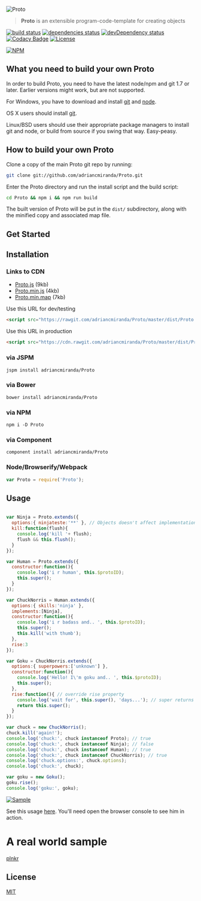 
![Proto](http://i.imgur.com/CEEbHaw.gif)

> __Proto__ is an extensible program-code-template for creating objects

[![build status][travis_build_status_image]][travis_build_status_url]
[![dependencies status][david_dependencies_status_image]][david_dependencies_status_url]
[![devDependency status][david_devdependencies_status_image]][david_devdependencies_status_url]
[![Codacy Badge][codacy_status_image]][codacy_status_url]
[![License][shields_license_image]][shields_license_url]

[![NPM][nodei_status_image]][nodei_status_url]

<!-- travis -->
[travis_build_status_image]: https://travis-ci.org/adriancmiranda/Proto.svg?branch=master
[travis_build_status_url]: https://travis-ci.org/adriancmiranda/Proto "build status"

<!-- david dependencies -->
[david_dependencies_status_image]: https://david-dm.org/adriancmiranda/Proto.svg?theme=shields.io
[david_dependencies_status_url]: https://david-dm.org/adriancmiranda/Proto "dependencies status"

<!-- david devDependencies -->
[david_devdependencies_status_image]: https://david-dm.org/adriancmiranda/Proto/dev-status.svg?theme=shields.io
[david_devdependencies_status_url]: https://david-dm.org/adriancmiranda/Proto#info=devDependencies "devDependencies status"

<!-- shields.io -->
[shields_license_image]: https://img.shields.io/badge/license-MIT-blue.svg
[shields_license_url]: https://github.com/adriancmiranda/Proto/blob/master/LICENSE.md

<!-- codacy -->
[codacy_status_image]: https://api.codacy.com/project/badge/Grade/75cc315f21fa4f3fa51b8fb0dfc36c67
[codacy_status_url]: https://www.codacy.com/app/adriancmiranda/Proto?utm_source=github.com&amp;utm_medium=referral&amp;utm_content=adriancmiranda/Proto&amp;utm_campaign=Badge_Grade

<!-- nodei -->
[nodei_status_image]: https://nodei.co/npm/Proto.png?downloads=true&downloadRank=true&stars=true
[nodei_status_url]: https://nodei.co/npm/Proto/

<!-- samples -->
[sample_img]: http://i.imgur.com/OXKG9od.png
[sample_url]: http://i.imgur.com/OXKG9od.png

What you need to build your own Proto
-----------------------------------------

In order to build Proto, you need to have the latest node/npm and git 1.7 or later. Earlier versions might work, but are not supported.

For Windows, you have to download and install [git](http://git-scm.com/downloads) and [node](http://nodejs.org/download/).

OS X users should install [git](http://git-scm.com/download).

Linux/BSD users should use their appropriate package managers to install git and node, or build from source
if you swing that way. Easy-peasy.


How to build your own Proto
-------------------------------
Clone a copy of the main Proto git repo by running:

```bash
git clone git://github.com/adriancmiranda/Proto.git
```

Enter the Proto directory and run the install script and the build script:

```bash
cd Proto && npm i && npm run build
```

The built version of Proto will be put in the `dist/` subdirectory, along with the minified copy and associated map file.


Get Started
-----------

## Installation

### Links to CDN
* [Proto.js](https://rawgit.com/adriancmiranda/Proto/master/dist/Proto.js) (9kb)
* [Proto.min.js](https://cdn.rawgit.com/adriancmiranda/Proto/master/dist/Proto.min.js) (4kb)
* [Proto.min.map](https://cdn.rawgit.com/adriancmiranda/Proto/master/dist/Proto.min.map) (7kb)

Use this URL for dev/testing

```html
<script src="https://rawgit.com/adriancmiranda/Proto/master/dist/Proto.js"></script>
```

Use this URL in production

```html
<script src="https://cdn.rawgit.com/adriancmiranda/Proto/master/dist/Proto.min.js"></script>
```

### via JSPM
`jspm install adriancmiranda/Proto`

### via Bower
`bower install adriancmiranda/Proto`

### via NPM
`npm i -D Proto`

### via Component
`component install adriancmiranda/Proto`

### Node/Browserify/Webpack

```javascript
var Proto = require('Proto');
```


Usage
-----

```javascript

var Ninja = Proto.extends({
  options:{ ninjateste:'**' }, // Objects doesn't affect implementations.
  kill:function(flush){
    console.log('kill '+ flush);
    flush && this.flush();
  }
});

var Human = Proto.extends({
  constructor:function(){
    console.log('i r human', this.$protoID);
    this.super();
  }
});

var ChuckNorris = Human.extends({
  options:{ skills:'ninja' },
  implements:[Ninja],
  constructor:function(){
    console.log('i r badass and.. ', this.$protoID);
    this.super();
    this.kill('with thumb');
  },
  rise:3
});

var Goku = ChuckNorris.extends({
  options:{ superpowers:['unknown'] },
  constructor:function(){
    console.log('Hello! I\'m goku and.. ', this.$protoID);
    this.super();
  },
  rise:function(){ // override rise property
    console.log('wait for', this.super(), 'days...'); // super returns rise property from superclass
    return this.super();
  }
});

var chuck = new ChuckNorris();
chuck.kill('again!');
console.log('chuck:', chuck instanceof Proto); // true
console.log('chuck:', chuck instanceof Ninja); // false
console.log('chuck:', chuck instanceof Human); // true
console.log('chuck:', chuck instanceof ChuckNorris); // true
console.log('chuck.options:', chuck.options);
console.log('chuck:', chuck);

var goku = new Goku();
goku.rise();
console.log('goku:', goku);

```

[![Sample][sample_img]][sample_url]

See this usage [here](http://output.jsbin.com/kehate "You'll need open the browser console to see him in action"). You'll need open the browser console to see him in action.

# A real world sample

[plnkr](https://plnkr.co/edit/94qIJj?p=preview)

## License

[MIT](https://github.com/adriancmiranda/Proto/blob/master/LICENSE.md)
